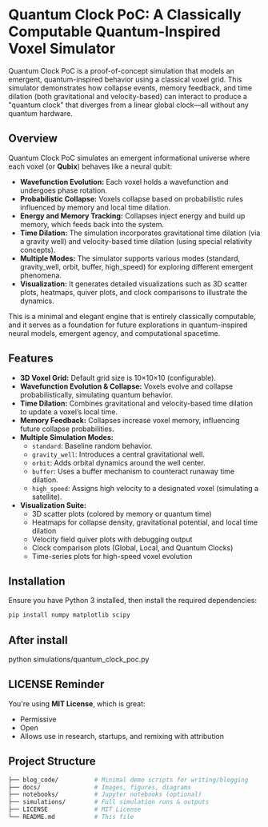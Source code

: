 # Quantum Clock PoC: A Classically Computable Quantum-Inspired Voxel Simulator

Quantum Clock PoC is a proof-of-concept simulation that models an emergent, quantum-inspired behavior using a classical voxel grid. This simulator demonstrates how collapse events, memory feedback, and time dilation (both gravitational and velocity-based) can interact to produce a "quantum clock" that diverges from a linear global clock—all without any quantum hardware.


## Overview

Quantum Clock PoC simulates an emergent informational universe where each voxel (or **Qubix**) behaves like a neural qubit:
- **Wavefunction Evolution:** Each voxel holds a wavefunction and undergoes phase rotation.
- **Probabilistic Collapse:** Voxels collapse based on probabilistic rules influenced by memory and local time dilation.
- **Energy and Memory Tracking:** Collapses inject energy and build up memory, which feeds back into the system.
- **Time Dilation:** The simulation incorporates gravitational time dilation (via a gravity well) and velocity-based time dilation (using special relativity concepts).
- **Multiple Modes:** The simulator supports various modes (standard, gravity_well, orbit, buffer, high_speed) for exploring different emergent phenomena.
- **Visualization:** It generates detailed visualizations such as 3D scatter plots, heatmaps, quiver plots, and clock comparisons to illustrate the dynamics.

This is a minimal and elegant engine that is entirely classically computable, and it serves as a foundation for future explorations in quantum-inspired neural models, emergent agency, and computational spacetime.


## Features

- **3D Voxel Grid:** Default grid size is 10×10×10 (configurable).
- **Wavefunction Evolution & Collapse:** Voxels evolve and collapse probabilistically, simulating quantum behavior.
- **Time Dilation:** Combines gravitational and velocity-based time dilation to update a voxel’s local time.
- **Memory Feedback:** Collapses increase voxel memory, influencing future collapse probabilities.
- **Multiple Simulation Modes:**  
  - `standard`: Baseline random behavior.  
  - `gravity_well`: Introduces a central gravitational well.  
  - `orbit`: Adds orbital dynamics around the well center.  
  - `buffer`: Uses a buffer mechanism to counteract runaway time dilation.  
  - `high_speed`: Assigns high velocity to a designated voxel (simulating a satellite).  
- **Visualization Suite:**  
  - 3D scatter plots (colored by memory or quantum time)  
  - Heatmaps for collapse density, gravitational potential, and local time dilation  
  - Velocity field quiver plots with debugging output  
  - Clock comparison plots (Global, Local, and Quantum Clocks)  
  - Time-series plots for high-speed voxel evolution


## Installation

Ensure you have Python 3 installed, then install the required dependencies:

```bash
pip install numpy matplotlib scipy
```

## After install

python simulations/quantum_clock_poc.py

## LICENSE Reminder

You're using **MIT License**, which is great:
- Permissive
- Open
- Allows use in research, startups, and remixing with attribution

## Project Structure

```bash
├── blog_code/          # Minimal demo scripts for writing/blogging
├── docs/               # Images, figures, diagrams
├── notebooks/          # Jupyter notebooks (optional)
├── simulations/        # Full simulation runs & outputs
├── LICENSE             # MIT License
└── README.md           # This file

